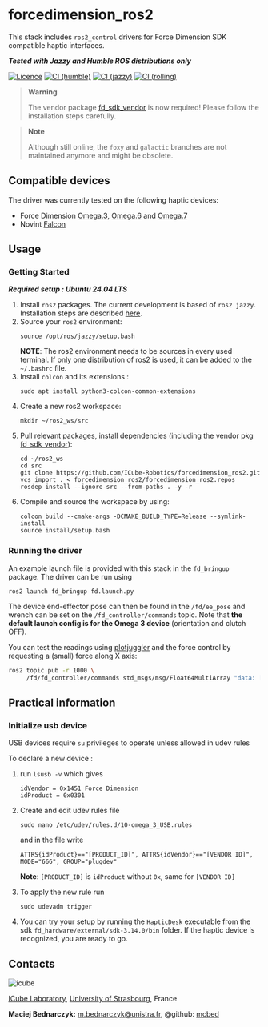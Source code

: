 # forcedimension_ros2
This stack includes `ros2_control` drivers for Force Dimension SDK compatible haptic interfaces.


***Tested with Jazzy and Humble ROS distributions only***

[![Licence](https://img.shields.io/badge/License-Apache%202.0-blue.svg)](https://opensource.org/licenses/Apache-2.0)
[![CI (humble)](../../actions/workflows/ci-humble.yml/badge.svg?branch=humble)](../../actions/workflows/ci-humble.yml)
[![CI (jazzy)](../../actions/workflows/ci-jazzy.yml/badge.svg?branch=main)](../../actions/workflows/ci-jazzy.yml)
[![CI (rolling)](../../actions/workflows/ci.yml/badge.svg?branch=main)](../../actions/workflows/ci.yml)

> **Warning**
>
> The vendor package [fd_sdk_vendor](https://github.com/ICube-Robotics/fd_sdk_vendor.git) is now required!
> Please follow the installation steps carefully.

> **Note**
>
> Although still online, the `foxy` and `galactic` branches are not maintained anymore and might be obsolete.


## Compatible devices
The driver was currently tested on the following haptic devices:
- Force Dimension [Omega.3](https://www.forcedimension.com/products/omega), [Omega.6](https://www.forcedimension.com/products/omega) and [Omega.7](https://www.forcedimension.com/products/omega)
- Novint [Falcon](https://hapticshouse.com/pages/novints-falcon-haptic-device)

## Usage
### Getting Started
***Required setup : Ubuntu 24.04 LTS***

1.  Install `ros2` packages. The current development is based of `ros2 jazzy`. Installation steps are described [here](https://docs.ros.org/en/jazzy/Installation.html).
2. Source your `ros2` environment:
    ```shell
    source /opt/ros/jazzy/setup.bash
    ```
    **NOTE**: The ros2 environment needs to be sources in every used terminal. If only one distribution of ros2 is used, it can be added to the `~/.bashrc` file.
3. Install `colcon` and its extensions :
    ```shell
    sudo apt install python3-colcon-common-extensions
     ```
3. Create a new ros2 workspace:
    ```shell
    mkdir ~/ros2_ws/src
    ```
4. Pull relevant packages, install dependencies (including the vendor pkg [fd_sdk_vendor](https://github.com/ICube-Robotics/fd_sdk_vendor.git)):
    ```shell
    cd ~/ros2_ws
    cd src
    git clone https://github.com/ICube-Robotics/forcedimension_ros2.git
    vcs import . < forcedimension_ros2/forcedimension_ros2.repos
    rosdep install --ignore-src --from-paths . -y -r
    ```
6. Compile and source the workspace by using:
    ```shell
    colcon build --cmake-args -DCMAKE_BUILD_TYPE=Release --symlink-install
    source install/setup.bash
    ```
### Running the driver

An example launch file is provided with this stack in the `fd_bringup` package. The driver can be run using
```shell
ros2 launch fd_bringup fd.launch.py
```
The device end-effector pose can then be found in the `/fd/ee_pose` and wrench can be set on the `/fd_controller/commands` topic.
Note that __the default launch config is for the Omega 3 device__ (orientation and clutch OFF).

You can test the readings using [plotjuggler](https://plotjuggler.io/) and the force control by requesting a (small) force along X axis:
```bash
ros2 topic pub -r 1000 \
     /fd/fd_controller/commands std_msgs/msg/Float64MultiArray "data: [0.5, 0.0, 0.0]"
```

## Practical information

### Initialize usb device
USB devices require `su` privileges to operate unless allowed in udev rules

To declare a new device :
1. run `lsusb -v` which gives
    ```shell
    idVendor = 0x1451 Force Dimension
    idProduct = 0x0301
    ```
2. Create and edit udev rules file
    ```shell
    sudo nano /etc/udev/rules.d/10-omega_3_USB.rules
    ```
    and in the file write
    ```shell
    ATTRS{idProduct}=="[PRODUCT_ID]", ATTRS{idVendor}=="[VENDOR ID]", MODE="666", GROUP="plugdev"
    ```
    **Note**: `[PRODUCT_ID]` is `idProduct` without `0x`, same for `[VENDOR ID]`

3. To apply the new rule run
    ```shell
    sudo udevadm trigger
    ```
4. You can try your setup by running the `HapticDesk` executable from the sdk `fd_hardware/external/sdk-3.14.0/bin` folder. If the haptic device is recognized, you are ready to go.

## Contacts ##
![icube](https://icube.unistra.fr/fileadmin/templates/DUN/icube/images/logo.png)

[ICube Laboratory](https://plateforme.icube.unistra.fr), [University of Strasbourg](https://www.unistra.fr/), France

__Maciej Bednarczyk:__ [m.bednarczyk@unistra.fr](mailto:m.bednarczyk@unistra.fr), @github: [mcbed](mailto:macbednarczyk@gmail.com)
